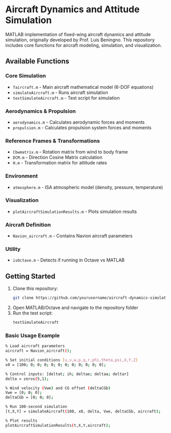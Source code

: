 # Aircraft Dynamics and Attitude Simulation

MATLAB implementation of fixed-wing aircraft dynamics and attitude simulation, originally developed by Prof. Luis Beningno. This repository includes core functions for aircraft modeling, simulation, and visualization.

## Available Functions

### Core Simulation
- `faircraft.m` - Main aircraft mathematical model (6-DOF equations)
- `simulateAircraft.m` - Runs aircraft simulation
- `testSimulateAircraft.m` - Test script for simulation

### Aerodynamics & Propulsion
- `aerodynamics.m` - Calculates aerodynamic forces and moments
- `propulsion.m` - Calculates propulsion system forces and moments

### Reference Frames & Transformations
- `Cbwmatrix.m` - Rotation matrix from wind to body frame
- `DCM.m` - Direction Cosine Matrix calculation
- `H.m` - Transformation matrix for attitude rates

### Environment
- `atmosphere.m` - ISA atmospheric model (density, pressure, temperature)

### Visualization
- `plotAircraftSimulationResults.m` - Plots simulation results

### Aircraft Definition
- `Navion_aircraft.m` - Contains Navion aircraft parameters

### Utility
- `isOctave.m` - Detects if running in Octave vs MATLAB

## Getting Started

1. Clone this repository:
   ```bash
   git clone https://github.com/yourusername/aircraft-dynamics-simulation.git
2. Open MATLAB/Octave and navigate to the repository folder
3. Run the test script:
   ```bash
   testSimulateAircraft

 ### Basic Usage Example
```bash
% Load aircraft parameters
aircraft = Navion_aircraft();

% Set initial conditions [u,v,w,p,q,r,phi,theta,psi,X,Y,Z]
x0 = [100; 0; 0; 0; 0; 0; 0; 0; 0; 0; 0; 0]; 

% Control inputs: [deltat; ih; deltae; deltaa; deltar]
delta = zeros(5,1);

% Wind velocity (Vwe) and CG offset (deltaCGb)
Vwe = [0; 0; 0];
deltaCGb = [0; 0; 0];

% Run 100-second simulation
[t,X,Y] = simulateAircraft(100, x0, delta, Vwe, deltaCGb, aircraft);

% Plot results
plotAircraftSimulationResults(t,X,Y,aircraft);

